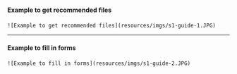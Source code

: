 #### Example to get recommended files
    ![Example to get recommended files](resources/imgs/s1-guide-1.JPG)

---

#### Example to fill in forms
    ![Example to fill in forms](resources/imgs/s1-guide-2.JPG)